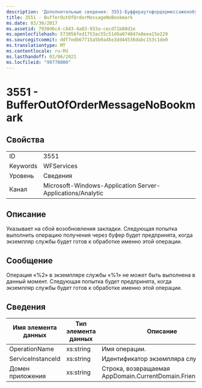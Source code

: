 ```yaml
---
description: 'Дополнительные сведения: 3551-Буффераутофордермессаженобукмарк'
title: 3551 - BufferOutOfOrderMessageNoBookmark
ms.date: 03/30/2017
ms.assetid: 7930d6c4-c843-4a83-933a-cecd71b80d1e
ms.openlocfilehash: 573056fed1753ac55c51d9a074047e8eea15e229
ms.sourcegitcommit: ddf7edb67715a5b9a45e3dd44536dabc153c1de0
ms.translationtype: MT
ms.contentlocale: ru-RU
ms.lasthandoff: 02/06/2021
ms.locfileid: "99778000"
---
```

# <a name="3551---bufferoutofordermessagenobookmark"></a>3551 - BufferOutOfOrderMessageNoBookmark

## <a name="properties"></a>Свойства  
  
|||  
|-|-|  
|ID|3551|  
|Keywords|WFServices|  
|Уровень|Сведения|  
|Канал|Microsoft-Windows-Application Server-Applications/Analytic|  
  
## <a name="description"></a>Описание  

 Указывает на сбой возобновления закладки. Следующая попытка выполнить операцию получения через буфер будет предпринята, когда экземпляр службы будет готов к обработке именно этой операции.  
  
## <a name="message"></a>Сообщение  

 Операция «%2» в экземпляре службы «%1» не может быть выполнена в данный момент. Следующая попытка будет предпринята, когда экземпляр службы будет готов к обработке именно этой операции.  
  
## <a name="details"></a>Сведения  
  
|Имя элемента данных|Тип элемента данных|Описание|  
|--------------------|--------------------|-----------------|  
|OperationName|xs:string|Имя операции.|  
|ServiceInstanceId|xs:string|Идентификатор экземпляра службы.|  
|Домен приложения|xs:string|Строка, возвращаемая AppDomain.CurrentDomain.FriendlyName.|

